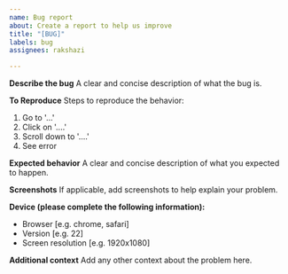 ```yaml
---
name: Bug report
about: Create a report to help us improve
title: "[BUG]"
labels: bug
assignees: rakshazi

---
```


**Describe the bug**
A clear and concise description of what the bug is.

**To Reproduce**
Steps to reproduce the behavior:
1. Go to '...'
2. Click on '....'
3. Scroll down to '....'
4. See error

**Expected behavior**
A clear and concise description of what you expected to happen.

**Screenshots**
If applicable, add screenshots to help explain your problem.

**Device (please complete the following information):**
 - Browser [e.g. chrome, safari]
 - Version [e.g. 22]
 - Screen resolution [e.g. 1920x1080]

**Additional context**
Add any other context about the problem here.
